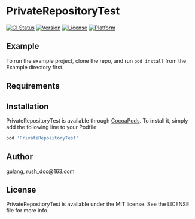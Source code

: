 # PrivateRepositoryTest

[![CI Status](https://img.shields.io/travis/gulang/PrivateRepositoryTest.svg?style=flat)](https://travis-ci.org/gulang/PrivateRepositoryTest)
[![Version](https://img.shields.io/cocoapods/v/PrivateRepositoryTest.svg?style=flat)](https://cocoapods.org/pods/PrivateRepositoryTest)
[![License](https://img.shields.io/cocoapods/l/PrivateRepositoryTest.svg?style=flat)](https://cocoapods.org/pods/PrivateRepositoryTest)
[![Platform](https://img.shields.io/cocoapods/p/PrivateRepositoryTest.svg?style=flat)](https://cocoapods.org/pods/PrivateRepositoryTest)

## Example

To run the example project, clone the repo, and run `pod install` from the Example directory first.

## Requirements

## Installation

PrivateRepositoryTest is available through [CocoaPods](https://cocoapods.org). To install
it, simply add the following line to your Podfile:

```ruby
pod 'PrivateRepositoryTest'
```

## Author

gulang, rush_dcc@163.com

## License

PrivateRepositoryTest is available under the MIT license. See the LICENSE file for more info.

